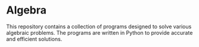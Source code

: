 # Algebra
This repository contains a collection of programs designed to solve various algebraic problems. The programs are written in Python to provide accurate and efficient solutions.
